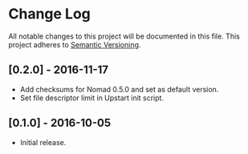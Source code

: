 # Change Log
All notable changes to this project will be documented in this file.
This project adheres to [Semantic Versioning](http://semver.org/).

## [0.2.0] - 2016-11-17
- Add checksums for Nomad 0.5.0 and set as default version.
- Set file descriptor limit in Upstart init script.

## [0.1.0] - 2016-10-05
- Initial release.
